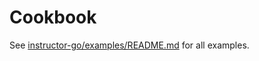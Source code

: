 # Cookbook

See [instructor-go/examples/README.md](https://github.com/instructor-ai/instructor-go/examples/README.md) for all examples.
